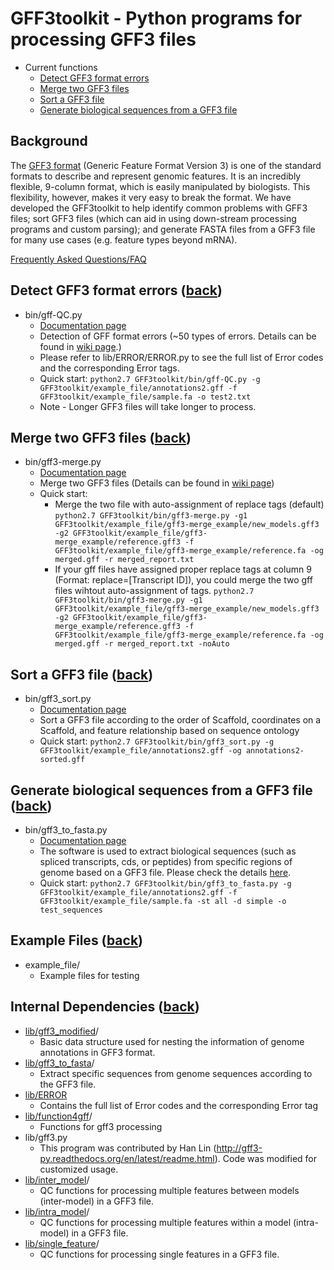 # GFF3toolkit - Python programs for processing GFF3 files
* Current functions
    - [Detect GFF3 format errors](#detect-gff3-format-errors-back)
    - [Merge two GFF3 files](#merge-two-gff3-files-back)
    - [Sort a GFF3 file](#sort-a-gff3-file-back)
    - [Generate biological sequences from a GFF3 file](#generate-biological-sequences-from-a-gff3-file-back)

## Background

The [GFF3 format](https://github.com/The-Sequence-Ontology/Specifications/blob/master/gff3.md) (Generic Feature Format Version 3) is one of the standard formats to describe and represent genomic features. It is an incredibly flexible, 9-column format, which is easily manipulated by biologists. This flexibility, however, makes it very easy to break the format. We have developed the GFF3toolkit to help identify common problems with GFF3 files; sort GFF3 files (which can aid in using down-stream processing programs and custom parsing); and generate FASTA files from a GFF3 file for many use cases (e.g. feature types beyond mRNA).

[Frequently Asked Questions/FAQ](https://github.com/NAL-i5K/GFF3toolkit/wiki/FAQ) 

## Detect GFF3 format errors ([back](#gff3toolkit---python-programs-for-processing-gff3-files))

* bin/gff-QC.py 
    - [Documentation page](gff-QC.md)
    - Detection of GFF format errors (~50 types of errors. Details can be found in [wiki page](https://github.com/NAL-i5K/GFF3toolkit/wiki/QC-phase).)
    - Please refer to lib/ERROR/ERROR.py to see the full list of Error codes and the corresponding Error tags.
    - Quick start:
        `python2.7 GFF3toolkit/bin/gff-QC.py -g GFF3toolkit/example_file/annotations2.gff -f GFF3toolkit/example_file/sample.fa -o test2.txt`
    - Note - Longer GFF3 files will take longer to process.

## Merge two GFF3 files ([back](#gff3toolkit---python-programs-for-processing-gff3-files))

* bin/gff3-merge.py
    - [Documentation page](gff3-merge.md)
    - Merge two GFF3 files (Details can be found in [wiki page](https://github.com/NAL-i5K/GFF3toolkit/wiki/Merge-phase))
    - Quick start:
        - Merge the two file with auto-assignment of replace tags (default)
            `python2.7 GFF3toolkit/bin/gff3-merge.py -g1 GFF3toolkit/example_file/gff3-merge_example/new_models.gff3 -g2 GFF3toolkit/example_file/gff3-merge_example/reference.gff3 -f GFF3toolkit/example_file/gff3-merge_example/reference.fa -og merged.gff -r merged_report.txt`
        - If your gff files have assigned proper replace tags at column 9 (Format: replace=[Transcript ID]), you could merge the two gff files wihtout auto-assignment of tags.
            `python2.7 GFF3toolkit/bin/gff3-merge.py -g1 GFF3toolkit/example_file/gff3-merge_example/new_models.gff3 -g2 GFF3toolkit/example_file/gff3-merge_example/reference.gff3 -f GFF3toolkit/example_file/gff3-merge_example/reference.fa -og merged.gff -r merged_report.txt -noAuto`

## Sort a GFF3 file ([back](#gff3toolkit---python-programs-for-processing-gff3-files))

* bin/gff3_sort.py
    - [Documentation page](gff3_sort.md)
    - Sort a GFF3 file according to the order of Scaffold, coordinates on a Scaffold, and feature relationship based on sequence ontology
    - Quick start:
        `python2.7 GFF3toolkit/bin/gff3_sort.py -g GFF3toolkit/example_file/annotations2.gff -og annotations2-sorted.gff`

## Generate biological sequences from a GFF3 file ([back](#gff3toolkit---python-programs-for-processing-gff3-files))

* bin/gff3_to_fasta.py
    - [Documentation page](lib/gff3_to_fasta)
    - The software is used to extract biological sequences (such as spliced transcripts, cds, or peptides) from specific regions of genome based on a GFF3 file. Please check the details [here](https://github.com/NAL-i5K/GFF3toolkit/tree/master/lib/gff3_to_fasta).
    - Quick start:
        `python2.7 GFF3toolkit/bin/gff3_to_fasta.py -g GFF3toolkit/example_file/annotations2.gff -f GFF3toolkit/example_file/sample.fa -st all -d simple -o test_sequences`

## Example Files ([back](#gff3toolkit---python-programs-for-processing-gff3-files))

* example_file/
    - Example files for testing

## Internal Dependencies ([back](#gff3toolkit---python-programs-for-processing-gff3-files))
* [lib/gff3_modified](lib/gff3_modified)/
    - Basic data structure used for nesting the information of genome annotations in GFF3 format.
* [lib/gff3_to_fasta](lib/gff3_to_fasta)/
    - Extract specific sequences from genome sequences according to the GFF3 file.
* [lib/ERROR](lib/ERROR)
    - Contains the full list of Error codes and the corresponding Error tag
* [lib/function4gff](lib/function4gff)/
    - Functions for gff3 processing
* lib/gff3.py
    - This program was contributed by Han Lin (http://gff3-py.readthedocs.org/en/latest/readme.html). Code was modified for customized usage.
* [lib/inter_model](lib/inter_model)/
    - QC functions for processing multiple features between models (inter-model) in a GFF3 file.
* [lib/intra_model](lib/intra_model)/
    - QC functions for processing multiple features within a model (intra-model) in a GFF3 file.
* [lib/single_feature](lib/single_feature)/
    - QC functions for processing single features in a GFF3 file.
